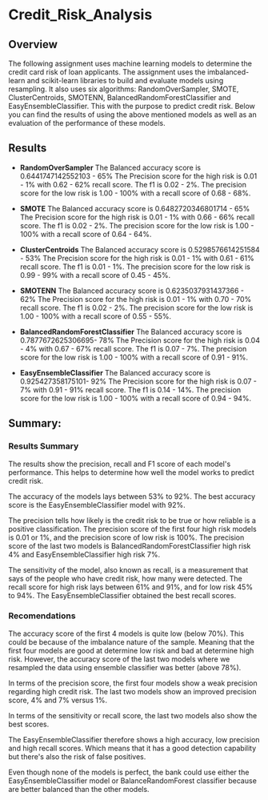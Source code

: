 # Credit_Risk_Analysis

## Overview
The following assignment uses machine learning models to determine the credit card risk of loan applicants. The assignment uses the imbalanced-learn and scikit-learn libraries to build and evaluate models using resampling. It also uses six algorithms: RandomOverSampler, SMOTE, ClusterCentroids, SMOTENN, BalancedRandomForestClassifier and EasyEnsembleClassifier. This with the purpose to predict credit risk. 
Below you can find the results of using the above mentioned models as well as an evaluation of the performance of these models.

## Results

- **RandomOverSampler** 
The Balanced accuracy score is 0.6441747142552103 - 65%
The Precision score for the high risk is 0.01 - 1% with 0.62 - 62% recall score. The f1 is 0.02 - 2%.
The precision score for the low risk is 1.00 - 100% with a recall score of 0.68 - 68%. 

- **SMOTE**
The Balanced accuracy score is 0.6482720346801714 - 65%
The Precision score for the high risk is 0.01 - 1% with 0.66 - 66% recall score. The f1 is 0.02 - 2%.
The precision score for the low risk is 1.00 - 100% with a recall score of 0.64 - 64%. 

- **ClusterCentroids** 
The Balanced accuracy score is 0.5298576614251584 - 53%
The Precision score for the high risk is 0.01 - 1% with 0.61 - 61% recall score. The f1 is 0.01 - 1%.
The precision score for the low risk is 0.99 - 99% with a recall score of 0.45 - 45%. 

- **SMOTENN**
The Balanced accuracy score is 0.6235037931437366 - 62%
The Precision score for the high risk is 0.01 - 1% with 0.70 - 70% recall score. The f1 is 0.02 - 2%.
The precision score for the low risk is 1.00 - 100% with a recall score of 0.55 - 55%. 

- **BalancedRandomForestClassifier**
The Balanced accuracy score is 0.7877672625306695- 78%
The Precision score for the high risk is 0.04 - 4% with 0.67 - 67% recall score. The f1 is 0.07 - 7%.
The precision score for the low risk is 1.00 - 100% with a recall score of 0.91 - 91%. 

- **EasyEnsembleClassifier**
The Balanced accuracy score is 0.925427358175101- 92%
The Precision score for the high risk is 0.07 - 7% with 0.91 - 91% recall score. The f1 is 0.14 - 14%.
The precision score for the low risk is 1.00 - 100% with a recall score of 0.94 - 94%. 

## Summary: 

### Results Summary 
The results show the precision, recall and F1 score of each model's performance. This helps to determine how well the model works to predict credit risk. 

The accuracy of the models lays between 53% to 92%. The best accuracy score is the EasyEnsembleClassifier model with 92%.  

The precision tells how likely is the credit risk to be true or how reliable is a positive classification. The precision score of the first four high risk models is 0.01 or 1%, and the precision score of low risk is 100%. The precision score of the last two models is BalancedRandomForestClassifier high risk 4% and EasyEnsembleClassifier high risk 7%. 

The sensitivity of the model, also known as recall, is a measurement that says of the people who have credit risk, how many were detected. The recall score for high risk lays between 61% and 91%, and for low risk 45% to 94%. The EasyEnsembleClassifier obtained the best recall scores.  

### Recomendations

The accuracy score of the first 4 models is quite low (below 70%). This could be because of the imbalance nature of the sample. Meaning that the first four models are good at determine low risk and bad at determine high risk. However, the accuracy score of the last two models where we resampled the data using ensemble classifier was better (above 78%). 

In terms of the precision score, the first four models show a weak precision regarding high credit risk. The last two models show an improved precision score, 4% and 7% versus 1%.

In terms of the sensitivity or recall score, the last two models also show the best scores. 

The EasyEnsembleClassifier therefore shows a high accuracy, low precision and high recall scores. Which means that it has a good detection capability but there's also the risk of false positives. 

Even though none of the models is perfect, the bank could use either the EasyEnsembleClassifier model or BalanceRandomForest classifier because are better balanced than the other models. 
